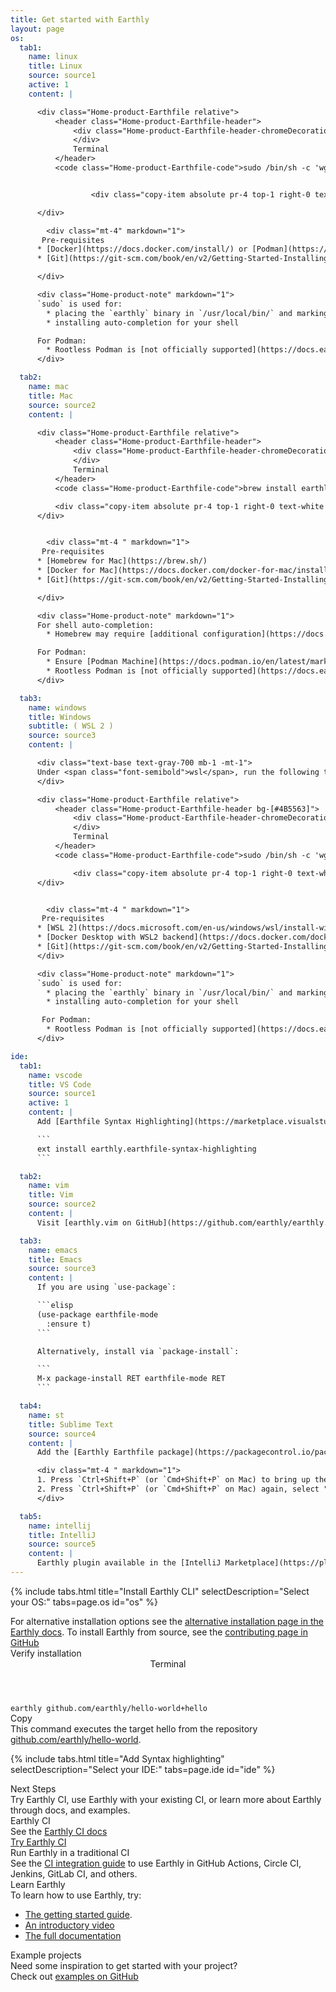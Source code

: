 ```yaml
---
title: Get started with Earthly
layout: page
os:
  tab1:
    name: linux
    title: Linux
    source: source1
    active: 1
    content: |

      <div class="Home-product-Earthfile relative">
          <header class="Home-product-Earthfile-header">
              <div class="Home-product-Earthfile-header-chromeDecoration">
              </div>
              Terminal
          </header>
          <code class="Home-product-Earthfile-code">sudo /bin/sh -c 'wget https://github.com/earthly/earthly/releases/latest/download/earthly-linux-amd64 -O /usr/local/bin/earthly && chmod +x /usr/local/bin/earthly && /usr/local/bin/earthly bootstrap --with-autocomplete'</code>


                  <div class="copy-item absolute pr-4 top-1 right-0 text-white z-10 cursor-pointer" data-clipboard-text="sudo /bin/sh -c 'wget https://github.com/earthly/earthly/releases/latest/download/earthly-linux-amd64 -O /usr/local/bin/earthly && chmod +x /usr/local/bin/earthly && /usr/local/bin/earthly bootstrap --with-autocomplete'">Copy</div>

      </div>

        <div class="mt-4" markdown="1">
       Pre-requisites
      * [Docker](https://docs.docker.com/install/) or [Podman](https://github.com/containers/podman/blob/main/docs/tutorials/podman_tutorial.md)
      * [Git](https://git-scm.com/book/en/v2/Getting-Started-Installing-Git)

      </div>

      <div class="Home-product-note" markdown="1">
      `sudo` is used for:
        * placing the `earthly` binary in `/usr/local/bin/` and marking it as executable
        * installing auto-completion for your shell

      For Podman:
        * Rootless Podman is [not officially supported](https://docs.earthly.dev/docs/guides/podman#rootless-podman). Run podman with `sudo`
      </div>

  tab2:
    name: mac
    title: Mac
    source: source2
    content: |

      <div class="Home-product-Earthfile relative"> 
          <header class="Home-product-Earthfile-header">
              <div class="Home-product-Earthfile-header-chromeDecoration">
              </div>
              Terminal
          </header>
          <code class="Home-product-Earthfile-code">brew install earthly && earthly bootstrap</code>

          <div class="copy-item absolute pr-4 top-1 right-0 text-white z-10 cursor-pointer" data-clipboard-text="brew install earthly && earthly bootstrap">Copy</div>
      </div>


        <div class="mt-4 " markdown="1">
       Pre-requisites
      * [Homebrew for Mac](https://brew.sh/)
      * [Docker for Mac](https://docs.docker.com/docker-for-mac/install/) or [Podman](https://github.com/containers/podman/blob/main/docs/tutorials/podman_tutorial.md)
      * [Git](https://git-scm.com/book/en/v2/Getting-Started-Installing-Git)

      </div>

      <div class="Home-product-note" markdown="1">
      For shell auto-completion:
        * Homebrew may require [additional configuration](https://docs.brew.sh/Shell-Completion) in your profile

      For Podman:
        * Ensure [Podman Machine](https://docs.podman.io/en/latest/markdown/podman-machine.1.html) is running before running bootstrap
        * Rootless Podman is [not officially supported](https://docs.earthly.dev/docs/guides/podman#rootless-podman). Learn how to [switch to rootful mode](https://docs.podman.io/en/latest/markdown/podman-machine-set.1.html#rootful)
      </div>

  tab3:
    name: windows
    title: Windows
    subtitle: ( WSL 2 )
    source: source3
    content: |

      <div class="text-base text-gray-700 mb-1 -mt-1">
      Under <span class="font-semibold">wsl</span>, run the following to install earthly.
      </div>

      <div class="Home-product-Earthfile relative">
          <header class="Home-product-Earthfile-header bg-[#4B5563]">
              <div class="Home-product-Earthfile-header-chromeDecoration">
              </div>
              Terminal
          </header>
          <code class="Home-product-Earthfile-code">sudo /bin/sh -c 'wget https://github.com/earthly/earthly/releases/latest/download/earthly-linux-amd64 -O /usr/local/bin/earthly && chmod +x /usr/local/bin/earthly && /usr/local/bin/earthly bootstrap  --with-autocomplete'</code>

              <div class="copy-item absolute pr-4 top-1 right-0 text-white z-10 cursor-pointer" data-clipboard-text="sudo /bin/sh -c 'wget https://github.com/earthly/earthly/releases/latest/download/earthly-linux-amd64 -O /usr/local/bin/earthly && chmod +x /usr/local/bin/earthly && /usr/local/bin/earthly bootstrap  --with-autocomplete'">Copy</div>
      </div>


        <div class="mt-4 " markdown="1">
       Pre-requisites
      * [WSL 2](https://docs.microsoft.com/en-us/windows/wsl/install-win10)
      * [Docker Desktop with WSL2 backend](https://docs.docker.com/docker-for-windows/wsl/) or [Podman with WSL2 backend](https://github.com/containers/podman/blob/main/docs/tutorials/podman-for-windows.md)
      * [Git](https://git-scm.com/book/en/v2/Getting-Started-Installing-Git)
      </div>

      <div class="Home-product-note" markdown="1">
      `sudo` is used for:
        * placing the `earthly` binary in `/usr/local/bin/` and marking it as executable
        * installing auto-completion for your shell

       For Podman:
        * Rootless Podman is [not officially supported](https://docs.earthly.dev/docs/guides/podman#rootless-podman). Run podman with `sudo`
      </div>

ide:
  tab1:
    name: vscode
    title: VS Code
    source: source1
    active: 1
    content: |
      Add [Earthfile Syntax Highlighting](https://marketplace.visualstudio.com/items?itemName=earthly.earthfile-syntax-highlighting) to VS Code.

      ```
      ext install earthly.earthfile-syntax-highlighting
      ```

  tab2:
    name: vim
    title: Vim
    source: source2
    content: |
      Visit [earthly.vim on GitHub](https://github.com/earthly/earthly.vim) for details.

  tab3:
    name: emacs
    title: Emacs
    source: source3
    content: |
      If you are using `use-package`:

      ```elisp
      (use-package earthfile-mode
        :ensure t)
      ```

      Alternatively, install via `package-install`:

      ```
      M-x package-install RET earthfile-mode RET
      ```

  tab4:
    name: st
    title: Sublime Text
    source: source4
    content: |
      Add the [Earthly Earthfile package](https://packagecontrol.io/packages/Earthly%20Earthfile) via Package Control:

      <div class="mt-4 " markdown="1">
      1. Press `Ctrl+Shift+P` (or `Cmd+Shift+P` on Mac) to bring up the Command Palette, and select **Install Package control** (if you haven't already installed Package Control).
      2. Press `Ctrl+Shift+P` (or `Cmd+Shift+P` on Mac) again, select "Package Control: Install Package" and select **Earthly Earthfile** to install.
      </div>

  tab5:
    name: intellij
    title: IntelliJ
    source: source5
    content: |
      Earthly plugin available in the [IntelliJ Marketplace](https://plugins.jetbrains.com/plugin/20392-earthly).
---
```


<link rel="stylesheet" href="/assets/css/subpage.css">

<div class="get-started">

{% include tabs.html title="Install Earthly CLI" selectDescription="Select your OS:" tabs=page.os id="os" %}

<div class="text-base max-w-[800px] mt-2 text-gray-600 pl-2 font-normal">
For alternative installation options see the <a class="underline blue-link" href="https://docs.earthly.dev/docs/misc/alt-installation">alternative installation page in the Earthly docs</a>. To install Earthly from source, see the <a class="underline blue-link" href="https://github.com/earthly/earthly/blob/main/CONTRIBUTING.md">contributing page in GitHub</a>
</div>

<div class="border rounded-xl bg-gray-100 px-6 py-4 mt-6 mb-6">
    <div class="text-3xl pb-4">
        Verify installation
    </div>

<div>
    <div class="Home-product-Earthfile relative">
        <header class="Home-product-Earthfile-header">
            <div class="Home-product-Earthfile-header-chromeDecoration">
            </div>
            Terminal
        </header>
        <code class="Home-product-Earthfile-code">earthly github.com/earthly/hello-world+hello</code>

  <div class="copy-item absolute pr-4 top-1 right-0 text-white z-10 cursor-pointer" data-clipboard-text="earthly github.com/earthly/hello-world+hello">Copy</div>
    </div>
 
</div>

<div class="mt-4">
This command executes the target <span class="font-semibold">hello</span> from the repository <a class="underline  blue-link" href="https://github.com/earthly/hello-world">github.com/earthly/hello-world</a>.</div>

</div>

{% include tabs.html title="Add Syntax highlighting" selectDescription="Select your IDE:" tabs=page.ide id="ide" %}

<div class="border rounded-xl bg-gray-100 px-6 py-4 mt-6 mb-6" markdown="1">

  <div class="text-3xl">
    Next Steps
  </div>

  <div class="text-gray-500 mt-2 text-lg">Try Earthly CI, use Earthly with your existing CI, or learn more about Earthly through docs, and examples.</div>

  <div class="text-2xl mt-4 border-t pt-4 border-gray-300">
    Earthly CI
  </div>

  <div class="mt-2">
See the <a href="https://docs.earthly.dev/earthly-cloud/earthly-ci" class="underline blue-link  font-semibold">Earthly CI docs</a>
</div>

<a href="/signup/earthly-ci" class="try-button py-4 h-10 px-4 xl:px-6 items-center text-sm xl:text-base text-center text-white bg-[#2d7e5d] hover:bg-green-800 rounded-lg inline-flex">
                    Try Earthly CI
                </a>

  <div class="text-2xl mt-6 border-t pt-4 border-gray-300">
    Run Earthly in a traditional CI
  </div>
<div class="mt-2">
See the <a href="https://docs.earthly.dev/guides/ci-integration" class="underline  font-semibold blue-link">CI integration guide</a> to use Earthly in GitHub Actions, Circle CI, Jenkins, GitLab CI, and others.
</div>

 <div class="text-2xl mt-6 border-t pt-4 border-gray-300">Learn Earthly</div>

<div class="mt-2 mb-2">
To learn how to use Earthly, try:
</div>

- [The getting started guide](https://docs.earthly.dev/guides/basics).
- [An introductory video](https://www.youtube.com/watch?v=B7Q7S2lpshw)
- [The full documentation](https://docs.earthly.dev/)

 <div class="text-2xl mt-6 border-t pt-4 border-gray-300">Example projects</div>
 <div class="mt-2">
Need some inspiration to get started with your project? <div class="mt-2 pb-4">Check out <a class="blue-link underline font-semibold " href="https://github.com/earthly/earthly/tree/main/examples">examples on GitHub</a></div>
</div>

</div>

</div>
